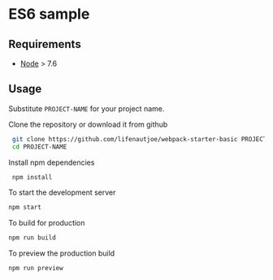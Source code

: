 # ES6 sample
## Requirements

* [Node](https://nodejs.org) > 7.6

## Usage

Substitute `PROJECT-NAME` for your project name.

Clone the repository or download it from github

```sh
 git clone https://github.com/lifenautjoe/webpack-starter-basic PROJECT-NAME
 cd PROJECT-NAME
```

Install npm dependencies

```sh
 npm install 
```

To start the development server

```sh
npm start
```

To build for production

```sh
npm run build
```

To preview the production build
```sh
npm run preview
```